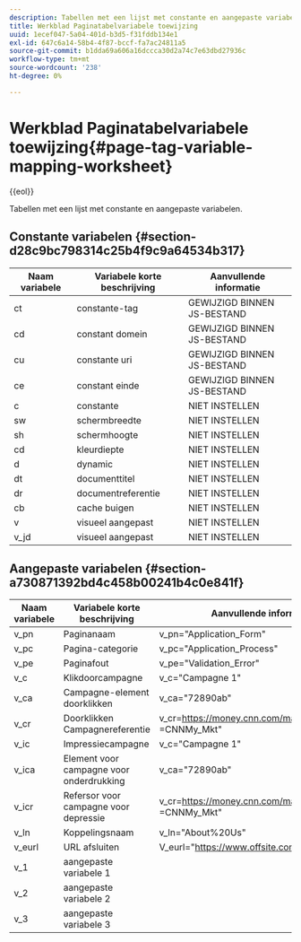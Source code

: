 ```yaml
---
description: Tabellen met een lijst met constante en aangepaste variabelen.
title: Werkblad Paginatabelvariabele toewijzing
uuid: 1ecef047-5a04-401d-b3d5-f31fddb134e1
exl-id: 647c6a14-58b4-4f87-bccf-fa7ac24811a5
source-git-commit: b1dda69a606a16dccca30d2a74c7e63dbd27936c
workflow-type: tm+mt
source-wordcount: '238'
ht-degree: 0%

---
```


# Werkblad Paginatabelvariabele toewijzing{#page-tag-variable-mapping-worksheet}

{{eol}}

Tabellen met een lijst met constante en aangepaste variabelen.

## Constante variabelen {#section-d28c9bc798314c25b4f9c9a64534b317}

| Naam variabele | Variabele korte beschrijving | Aanvullende informatie |
|---|---|---|
| ct | constante-tag | GEWIJZIGD BINNEN JS-BESTAND |
| cd | constant domein | GEWIJZIGD BINNEN JS-BESTAND |
| cu | constante uri | GEWIJZIGD BINNEN JS-BESTAND |
| ce | constant einde | GEWIJZIGD BINNEN JS-BESTAND |
| c | constante | NIET INSTELLEN |
| sw | schermbreedte | NIET INSTELLEN |
| sh | schermhoogte | NIET INSTELLEN |
| cd | kleurdiepte | NIET INSTELLEN |
| d | dynamic | NIET INSTELLEN |
| dt | documenttitel | NIET INSTELLEN |
| dr | documentreferentie | NIET INSTELLEN |
| cb | cache buigen | NIET INSTELLEN |
| v | visueel aangepast | NIET INSTELLEN |
| v_jd | visueel aangepast | NIET INSTELLEN |

## Aangepaste variabelen {#section-a730871392bd4c458b00241b4c0e841f}

| Naam variabele | Variabele korte beschrijving | Aanvullende informatie |
|---|---|---|
| v_pn | Paginanaam | v_pn=&quot;Application_Form&quot; |
| v_pc | Pagina-categorie | v_pc=&quot;Application_Process&quot; |
| v_pe | Paginafout | v_pe=&quot;Validation_Error&quot; |
| v_c | Klikdoorcampagne | v_c=&quot;Campagne 1&quot; |
| v_ca | Campagne-element doorklikken | v_ca=&quot;72890ab&quot; |
| v_cr | Doorklikken Campagnereferentie | v_cr=https://money.cnn.com/markets/&amp;v_cp =CNNMy_Mkt&quot; |
| v_ic | Impressiecampagne | v_c=&quot;Campagne 1&quot; |
| v_ica | Element voor campagne voor onderdrukking | v_ca=&quot;72890ab&quot; |
| v_icr | Refersor voor campagne voor depressie | v_cr=https://money.cnn.com/markets/&amp;v_cp =CNNMy_Mkt&quot; |
| v_ln | Koppelingsnaam | v_ln=&quot;About%20Us&quot; |
| v_eurl | URL afsluiten | V_eurl=&quot;https://www.offsite.com/ |
| v_1 | aangepaste variabele 1 |  |
| v_2 | aangepaste variabele 2 |  |
| v_3 | aangepaste variabele 3 |  |
